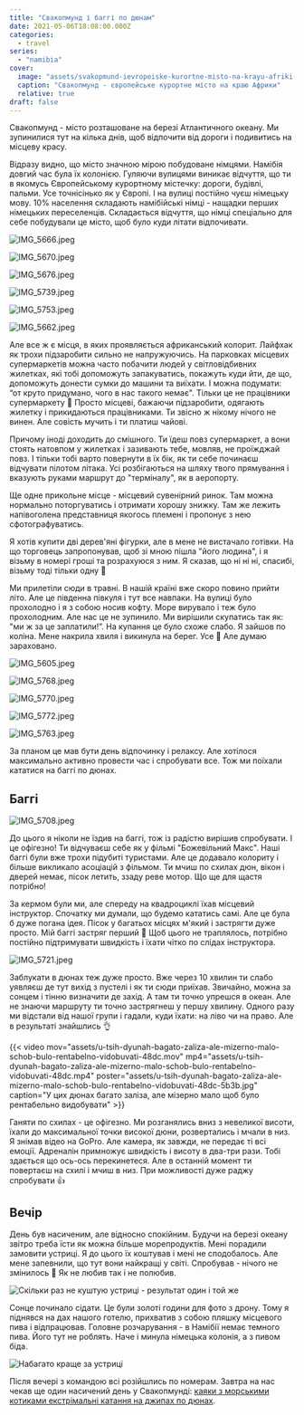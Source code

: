 ```yaml
---
title: "Свакопмунд і баггі по дюнам"
date: 2021-05-06T18:08:00.000Z
categories:
  - travel
series:
  - "namibia"
cover:
  image: "assets/svakopmund-ievropeiske-kurortne-misto-na-krayu-afriki-96c4.jpg"
  caption: "Свакопмунд - європейське курортне місто на краю Африки"
  relative: true
draft: false
---
```


Свакопмунд - місто розташоване на березі Атлантичного океану. Ми зупинилися тут на кілька днів, щоб відпочити від дороги і подивитись на місцеву красу.

Відразу видно, що місто значною мірою побудоване німцями. Намібія довгий час була їх колонією. Гуляючи вулицями виникає відчуття, що ти в якомусь Європейському курортному містечку: дороги, будівлі, пальми. Усе точнісінько як у Європі. І на вулиці постійно чуєш німецьку мову. 10% населення складають намібійські німці - нащадки перших німецьких переселенців. Складається відчуття, що німці спеціально для себе побудували це місто, щоб було куди літати відпочивати.

![IMG_5666.jpeg](assets/img-5666-7754.jpg)

![IMG_5670.jpeg](assets/img-5670-a117.jpg)

![IMG_5676.jpeg](assets/img-5676-d0d7.jpg)

![IMG_5739.jpeg](assets/img-5739-aa0b.jpg)

![IMG_5753.jpeg](assets/img-5753-2e25.jpg)

![IMG_5662.jpeg](assets/img-5662-4d8d.jpg)

Але все ж є місця, в яких проявляється африканський колорит. Лайфхак як трохи підзаробити сильно не напружуючись. На парковках місцевих супермаркетів можна часто побачити людей у світловідбивних жилетках, які тобі допоможуть запакуватись, покажуть куди йти, де що, допоможуть донести сумки до машини та виїхати. І можна подумати: “от круто придумано, чого в нас такого немає". Тільки це не працівники супермаркету 🙂 Просто місцеві, бажаючи підзаробити, одягають жилетку і прикидаються працівниками. Ти звісно ж нікому нічого не винен. Але совість мучить і ти платиш чайові.

Причому іноді доходить до смішного. Ти їдеш повз супермаркет, а вони стоять натовпом у жилетках і зазивають тебе, мовляв, не проїжджай повз. І тільки тобі варто повернути в їх бік, як ти себе починаєш відчувати пілотом літака. Усі розбігаються на шляху твого прямування і вказують руками маршрут до "терміналу", як в аеропорту.

Ще одне прикольне місце - місцевий сувенірний ринок. Там можна нормально поторгуватись і отримати хорошу знижку. Там же лежить напівоголена представниця якогось племені і пропонує з нею сфотографуватись.

Я хотів купити дві дерев'яні фігурки, але в мене не вистачало готівки. На що торговець запропонував, щоб зі мною пішла "його людина", і я візьму в номері гроші та розрахуюся з ним. Я сказав, що ні ні ні, спасибі, візьму тоді тільки одну 🙂

Ми прилетіли сюди в травні. В нашій країні вже скоро повино прийти літо. Але це південна півкуля і тут все навпаки. На вулиці було прохолодно і я з собою носив кофту. Море вирувало і теж було прохолодним. Але нас це не зупинило. Ми вирішили скупатись так як: "ми ж за це заплатили!”. На купання це було схоже слабо. Я зайшов по коліна. Мене накрила хвиля і викинула на берег. Усе 🙂 Але думаю зараховано.

![IMG_5605.jpeg](assets/img-5605-11f3.jpg)

![IMG_5768.jpeg](assets/img-5768-f8ca.jpg)

![IMG_5770.jpeg](assets/img-5770-75b1.jpg)

![IMG_5772.jpeg](assets/img-5772-99d7.jpg)

![IMG_5763.jpeg](assets/img-5763-02fe.jpg)

За планом це мав бути день відпочинку і релаксу. Але хотілося максимально активно провести час і спробувати все. Тож ми поїхали кататися на баггі по дюнах.

## Баггі

![IMG_5708.jpeg](assets/img-5708-c2b4.jpg)

До цього я ніколи не їздив на баггі, тож із радістю вирішив спробувати. І це офігезно! Ти відчуваєш себе як у фільмі "Божевільний Макс". Наші баггі були вже трохи підубиті туристами. Але це додавало колориту і більше викликало асоціацій з фільмом. Ти мчиш по схилах дюн, вікон і дверей немає, пісок летить, ззаду реве мотор. Що ще для щастя потрібно!

За кермом були ми, але спереду на квадроциклі їхав місцевий інструктор. Спочатку ми думали, що будемо кататись самі. Але це була б дуже погана ідея. Пісок у багатьох місцях м'який і застрягти дуже просто. Мій баггі застряг перший 🙂 Щоб цього не траплялось, потрібно постійно підтримувати швидкість і їхати чітко по слідах інструктора.

![IMG_5721.jpeg](assets/img-5721-4c2f.jpg)

Заблукати в дюнах теж дуже просто. Вже через 10 хвилин ти слабо уявляєш де тут вихід з пустелі і як ти сюди приїхав. Звичайно, можна за сонцем і тінню визначити де захід. А там ти точно упрешся в океан. Але не знаючи маршруту ти точно застрягнеш у першу хвилину. Одного разу ми відстали від нашої групи і гадали, куди їхати: на ліво чи на право. Але в результаті знайшлись 👌

{{< video mov="assets/u-tsih-dyunah-bagato-zaliza-ale-mizerno-malo-schob-bulo-rentabelno-vidobuvati-48dc.mov" mp4="assets/u-tsih-dyunah-bagato-zaliza-ale-mizerno-malo-schob-bulo-rentabelno-vidobuvati-48dc.mp4" poster="assets/u-tsih-dyunah-bagato-zaliza-ale-mizerno-malo-schob-bulo-rentabelno-vidobuvati-48dc-5b3b.jpg" caption="У цих дюнах багато заліза, але мізерно мало щоб було рентабельно видобувати" >}}

Ганяти по схилах - це офігезно. Ми розганялись вниз з невеликої висоти, їхали до максимальної точки високої дюни, розвертались і мчали в низ. Я знімав відео на GoPro. Але камера, як завжди, не передає ті всі емоції. Адреналін примножує швидкість і висоту в два-три рази. Тобі здається що ось-ось перекинетеся. Але в останній момент ти повертаєш на схилі і мчиш в низ. При можливості дуже раджу спробувати 👍

## Вечір

День був насиченим, але відносно спокійним. Будучи на березі океану звітро треба їсти як можна більше морепродуктів. Мені порадили замовити устриці. Я до цього їх коштував і мені не сподобалось. Але мене запевнили, що тут вони найкращі у світі. Спробував - нічого не змінилось 🙂 Як не любив так і не полюбив.

![Скільки раз не куштую устриці - результат один і той же](assets/skilki-raz-ne-kushtuyu-ustritsi-rezultat-odin-i-toi-zhe-df27.jpg "Скільки раз не куштую устриці - результат один і той же")

Сонце починало сідати. Це були золоті години для фото з дрону. Тому я піднявся на дах нашого готелю, прихватив з собою пляшку місцевого пива і відпрацював. Головне розчарування - в Намібії немає темного пива. Його тут не роблять. Наче і минула німецька колонія, а з пивом біда.

![Набагато краще за устриці](assets/nabagato-krasche-za-ustritsi-ed63.jpg "Набагато краще за устриці")

Після вечері з командою всі розійшлись по номерам. Завтра на нас чекав ще один насичений день у Свакопмунді: [каяки з морськими котиками екстрімальні катання на джипах по дюнах](/posts/kayaki-z-morskimi-kotikami-ta-ekstrimalni-katannya-na-dzhipah-po-dyunah).
